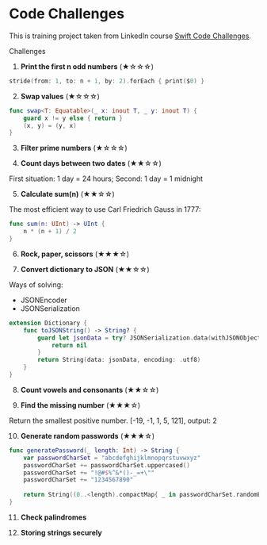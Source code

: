 # Code Challenges
This is training project taken from LinkedIn course [Swift Code Challenges](https://www.linkedin.com/learning/swift-code-challenges).

Challenges

1. **Print the first n odd numbers** (★☆☆☆)

```swift
stride(from: 1, to: n + 1, by: 2).forEach { print($0) }
```

2. **Swap values** (★☆☆☆)

```swift
func swap<T: Equatable>(_ x: inout T, _ y: inout T) {
    guard x != y else { return }
    (x, y) = (y, x)
}
```

3. **Filter prime numbers** (★☆☆☆)

4. **Count days between two dates** (★★☆☆)

First situation: 1 day = 24 hours; Second: 1 day = 1 midnight

5. **Calculate sum(n)** (★★☆☆)

The most efficient way to use Carl Friedrich Gauss in 1777:

```swift
func sum(n: UInt) -> UInt {
    n * (n + 1) / 2
}
```

6. **Rock, paper, scissors** (★★★☆)

7. **Convert dictionary to JSON** (★★☆☆)

Ways of solving:

- JSONEncoder
- JSONSerialization

 ```swift
 extension Dictionary {
     func toJSONString() -> String? {
         guard let jsonData = try? JSONSerialization.data(withJSONObject: self, options: [.prettyPrinted]) else {
             return nil
         }
         return String(data: jsonData, encoding: .utf8)
     }
 }
 ```

8. **Count vowels and consonants** (★★☆☆)

9. **Find the missing number** (★★★☆)

Return the smallest positive number. [-19, -1, 1, 5, 121], output: 2

10. **Generate random passwords** (★★★☆)

```swift
func generatePassword(_ length: Int) -> String {
    var passwordCharSet = "abcdefghijklmnopqrstuvwxyz"
    passwordCharSet += passwordCharSet.uppercased()
    passwordCharSet += "!@#$%^&*()-_=+\""
    passwordCharSet += "1234567890"
    
    return String((0..<length).compactMap{ _ in passwordCharSet.randomElement() })
}
```

11. **Check palindromes**

1. **Storing strings securely**

